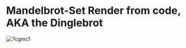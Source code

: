 # Mandelbrot-Set Render from code, AKA the Dinglebrot
![7cgmc1](https://user-images.githubusercontent.com/102336688/221380917-029f41d1-edab-4ccb-9f3b-2d60cb87c34d.gif)

